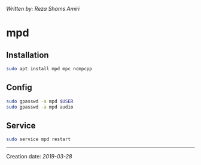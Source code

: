 _Written by: Reza Shams Amiri_
# mpd

## Installation
``` sh
sudo apt install mpd mpc ncmpcpp
```
## Config
``` sh
sudo gpasswd -a mpd $USER
sudo gpasswd -a mpd audio
```
## Service
``` sh
sudo service mpd restart
```
* * *
Creation date: _2019-03-28_
